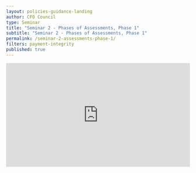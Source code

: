 ```yaml
---
layout: policies-guidance-landing
author: CFO Council
type: Seminar
title: "Seminar 2 - Phases of Assessments, Phase 1"
subtitle: "Seminar 2 - Phases of Assessments, Phase 1"
permalink: /seminar-2-assessments-phase-1/
filters: payment-integrity
published: true
---
```


<div style="padding:56.25% 0 0 0;position:relative;"><iframe src="https://player.vimeo.com/video/559128215?title=0&byline=0&portrait=0" style="position:absolute;top:0;left:0;width:100%;height:100%;" frameborder="0" allow="autoplay; fullscreen; picture-in-picture" allowfullscreen></iframe></div><script src="https://player.vimeo.com/api/player.js"></script>
